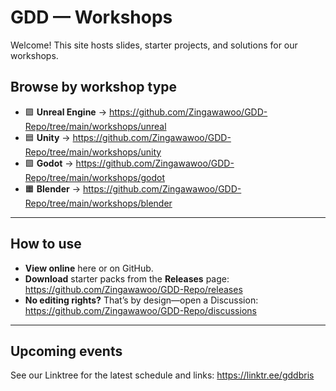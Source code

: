 # GDD — Workshops

Welcome! This site hosts slides, starter projects, and solutions for our workshops.

## Browse by workshop type
- 🟪 **Unreal Engine** → https://github.com/Zingawawoo/GDD-Repo/tree/main/workshops/unreal
- 🟦 **Unity** → https://github.com/Zingawawoo/GDD-Repo/tree/main/workshops/unity
- 🟩 **Godot** → https://github.com/Zingawawoo/GDD-Repo/tree/main/workshops/godot
- 🟧 **Blender** → https://github.com/Zingawawoo/GDD-Repo/tree/main/workshops/blender

---

## How to use
- **View online** here or on GitHub.
- **Download** starter packs from the **Releases** page: https://github.com/Zingawawoo/GDD-Repo/releases
- **No editing rights?** That’s by design—open a Discussion: https://github.com/Zingawawoo/GDD-Repo/discussions

---

## Upcoming events
See our Linktree for the latest schedule and links: https://linktr.ee/gddbris
